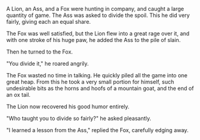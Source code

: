 A Lion, an Ass, and a Fox were hunting in company, and caught a
large quantity of game. The Ass was asked to divide the spoil.
This he did very fairly, giving each an equal share.

The Fox was well satisfied, but the Lion flew into a great rage
over it, and with one stroke of his huge paw, he added the Ass to
the pile of slain.

Then he turned to the Fox.

"You divide it," he roared angrily.

The Fox wasted no time in talking. He quickly piled all the game
into one great heap. From this he took a very small portion for
himself, such undesirable bits as the horns and hoofs of a
mountain goat, and the end of an ox tail.

The Lion now recovered his good humor entirely.

"Who taught you to divide so fairly?" he asked pleasantly.

"I learned a lesson from the Ass," replied the Fox, carefully
edging away.
